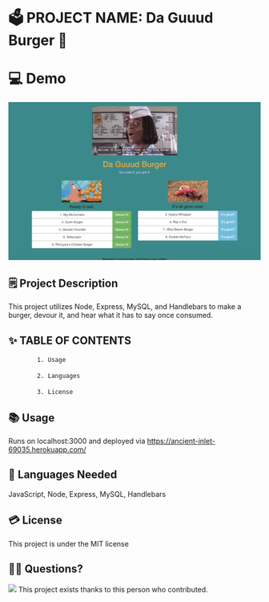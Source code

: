 # 🗳 PROJECT NAME: Da Guuud Burger :hamburger:

# 💻 Demo 
<img src="view.png">

## 🗒 Project Description 
 
 This project utilizes Node, Express, MySQL, and Handlebars to make a burger, devour it, and hear what it has to say once consumed.
 
## ✨ TABLE OF CONTENTS 

            1. Usage

            2. Languages

            3. License

 
            
## 📚 Usage 
 
 Runs on localhost:3000 and deployed via https://ancient-inlet-69035.herokuapp.com/
 
## 🙊 Languages Needed 
 
 JavaScript, Node, Express, MySQL, Handlebars
 
## 💳 License 
 
 This project is under the MIT license
 
 
## 🙌👏 Questions? 
<img src="https://avatars2.githubusercontent.com/u/59521993?v=4">  
This project exists thanks to this person who contributed. 
